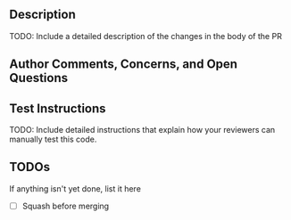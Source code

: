 ## Description

TODO: Include a detailed description of the changes in the body of the PR

## Author Comments, Concerns, and Open Questions

## Test Instructions

TODO: Include detailed instructions that explain how your reviewers can manually test this code.

## TODOs
If anything isn't yet done, list it here
- [ ] Squash before merging
